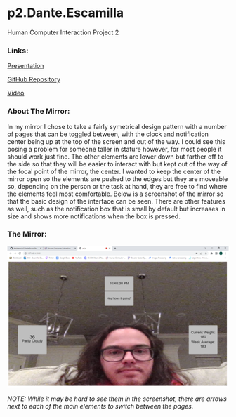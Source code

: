 # p2.Dante.Escamilla
Human Computer Interaction Project 2

### Links:

[Presentation](https://danteesca.github.io/p2.Dante.Escamilla/)

[GitHub Repository](https://github.com/danteesca/p2.Dante.Escamilla)

[Video](https://youtu.be/4DBN0bj4FpE)

### About The Mirror:

In my mirror I chose to take a fairly symetrical design pattern with a number of pages that can be toggled between, with the clock and notification center being up at the top of the screen and out of the way. I could see this posing a problem for someone taller in stature however, for most people it should work just fine. The other elements are lower down but farther off to the side so that they will be easier to interact with but kept out of the way of the focal point of the mirror, the center. I wanted to keep the center of the mirror open so the elements are pushed to the edges but they are moveable so, depending on the person or the task at hand, they are free to find where the elements feel most comfortable. Below is a screenshot of the mirror so that the basic design of the interface can be seen. There are other features as well, such as the notification box that is small by default but increases in size and shows more notifications when the box is pressed. 

### The Mirror:

![Mirror](https://github.com/danteesca/p2.Dante.Escamilla/blob/main/assets/p5.js%20-%20Google%20Chrome%2011_15_2022%2010_48_38%20PM.png)

*NOTE: While it may be hard to see them in the screenshot, there are arrows next to each of the main elements to switch between the pages.*
